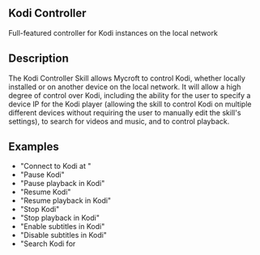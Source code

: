 ## Kodi Controller
Full-featured controller for Kodi instances on the local network

## Description 
The Kodi Controller Skill allows Mycroft to control Kodi, whether locally installed
or on another device on the local network.  It will allow a high degree of control
over Kodi, including the ability for the user to specify a device IP for the Kodi
player (allowing the skill to control Kodi on multiple different devices without
requiring the user to manually edit the skill's settings), to search for videos and
music, and to control playback.

## Examples 
* "Connect to Kodi at <IP address>"
* "Pause Kodi"
* "Pause playback in Kodi"
* "Resume Kodi"
* "Resume playback in Kodi"
* "Stop Kodi"
* "Stop playback in Kodi"
* "Enable subtitles in Kodi"
* "Disable subtitles in Kodi"
* "Search Kodi for <title>"

## Credits 
Matt Burns

## Notes
While three other skills for Kodi are already available for Mycroft, none are in
active development, none provide the degree of control this skill intends to
provide, and none allow an easy way to switch between different devices.

The Kodi Controller Skill uses Kodi's JSON-RPC API, and requires the kodipydent
Python module.

## Setup

In Kodi, enable ["Allow remote control via HTTP](https://kodi.wiki/view/Settings/Services/Control).  

Enter the connection information in the Skills settings page of Mycroft Home.  Eventually, the user will be able to connect to Kodi (if using the default port with no password) using the device's IP address using any of the following commands:
"Mycroft, connect to Kodi on &lt;IP address&gt;"
"Mycroft, connect to Kodi at &lt;IP address&gt;"
"Mycroft, Kodi connect &lt;IP address&gt;"

## Usage

### Connection

* Connect: "Connect to Kodi on &lt;IP address&gt;", "Connect to Kodi at &lt;IP address&gt;", "Kodi connect &lt;IP address&gt;"  **&lt;WIP&gt;** 

### Input Controls

* Up: "Kodi up"
* Down: "Kodi down"
* Left: "Kodi left"
* Right: "Kodi right"
* Select: "Kodi select", "Kodi click", "Kodi enter" **&lt;working out bugs&gt;**
* Show on-screen display: "Kodi display", "Kodi show on-screen display"
* Info: "Kodi info" **&lt;working out bugs&gt;**
* Home: "Kodi home"
* Context menu: "Kodi context" **&lt;working out bugs&gt;**
* Back: "Kodi back"

### Playback

* Pause: "Kodi pause", "Kodi pause playback", "Pause Kodi", "Pause playback in Kodi"
* Play: "Kodi play", "Play Kodi", "Kodi unpause", "Unpause Kodi"
* Stop: "Kodi stop", "Kodi stop playback", "Stop Kodi"
* Resume/rewatch last played: "Kodi resume", "Kodi resume playback", "Resume playback in Kodi", "Kodi play last watched" **&lt;WIP&gt;**
* Seek forward: "Kodi skip ahead", "Kodi seek forward"
* Seek backward: "Kodi skip back", "Kodi seek backward"
* Search/open media: "Kodi find &lt;title&gt;", "Kodi search for &lt;title&gt;", "Search Kodi for &lt;title&gt;", "Search in Kodi for &lt;title&gt;", 
* Play random movie: "Kodi play a random movie", "Play a random movie in Kodi", "Kodi random movie" **&lt;WIP&gt;**
* Enable subtitles: "Kodi enable subtitles", "Enable subtitles in Kodi", "Kodi turn on subtitiles" **&lt;WIP&gt;**
* Disable subtitles: "Kodi disable subtitles", "Disable subtitles in Kodi", "Kodi turn off subtitles" **&lt;WIP&gt;**

### Media Library

* Scan for new video: "Kodi scan movies", "Kodi scan videos"  **&lt;working out bugs&gt;**
* Scan for new audio: "Kodi scan audio" **&lt;working out bugs&gt;**

## TODO

* Address bugs with select, info, context, and library controls. (They're sort of working but go bugnuts.)
* Fix ability to enable/disable subtitles
* Add ability to search for and play movies
* Add ability to play a random movie
* Add ability to play last watched video
